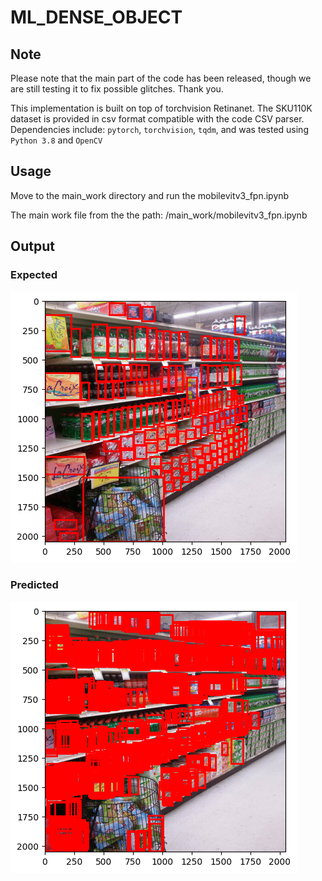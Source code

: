 # ML_DENSE_OBJECT

## Note 
Please note that the main part of the code has been released, though we are still testing it to fix possible glitches. Thank you.

This implementation is built on top of torchvision Retinanet. The SKU110K dataset is provided in csv format compatible with the code CSV parser.
Dependencies include: ```pytorch```, ```torchvision```, ```tqdm```, and was tested  using ```Python 3.8``` and ```OpenCV```

## Usage

Move to the main_work directory and run the mobilevitv3_fpn.ipynb

The main work file from the the path: /main_work/mobilevitv3_fpn.ipynb

## Output 
### Expected 
![alt text](https://raw.githubusercontent.com/DamNT055/ML_DENSE_OBJECT/main/pictures/expected.png "Logo Title Text 1")

### Predicted
![alt text](https://raw.githubusercontent.com/DamNT055/ML_DENSE_OBJECT/main/pictures/output.png "Logo Title Text 1")
